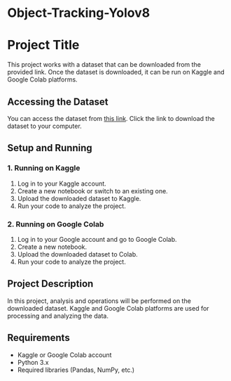 # Object-Tracking-Yolov8

# Project Title

This project works with a dataset that can be downloaded from the provided link. Once the dataset is downloaded, it can be run on Kaggle and Google Colab platforms.

## Accessing the Dataset

You can access the dataset from [this link](link-to-be-provided). Click the link to download the dataset to your computer.

## Setup and Running

### 1. Running on Kaggle

1. Log in to your Kaggle account.
2. Create a new notebook or switch to an existing one.
3. Upload the downloaded dataset to Kaggle.
4. Run your code to analyze the project.

### 2. Running on Google Colab

1. Log in to your Google account and go to Google Colab.
2. Create a new notebook.
3. Upload the downloaded dataset to Colab.
4. Run your code to analyze the project.

## Project Description

In this project, analysis and operations will be performed on the downloaded dataset. Kaggle and Google Colab platforms are used for processing and analyzing the data.

## Requirements

- Kaggle or Google Colab account
- Python 3.x
- Required libraries (Pandas, NumPy, etc.)

